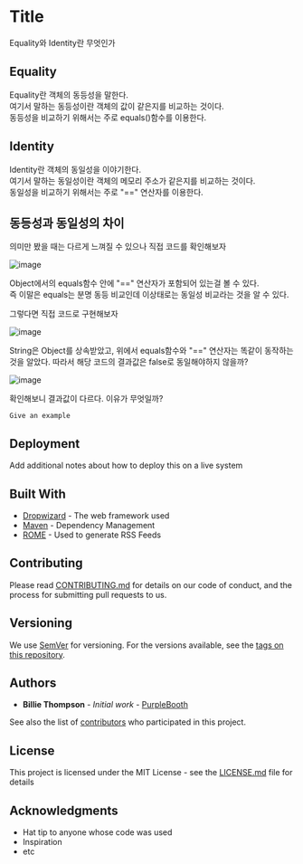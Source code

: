 # Title

Equality와 Identity란 무엇인가

## Equality

Equality란 객체의 동등성을 말한다.  
여기서 말하는 동등성이란 객체의 값이 같은지를 비교하는 것이다.  
동등성을 비교하기 위해서는 주로 equals()함수를 이용한다.

## Identity

Identity란 객체의 동일성을 이야기한다.  
여기서 말하는 동일성이란 객체의 메모리 주소가 같은지를 비교하는 것이다.  
동일성을 비교하기 위해서는 주로 "==" 연산자를 이용한다.

## 동등성과 동일성의 차이

의미만 봤을 때는 다르게 느껴질 수 있으나 직접 코드를 확인해보자  

![image](https://github.com/uyeoli/equality-Identity/assets/123793696/b0de72c5-05f0-4bfa-9c11-71f0b466eb99)  

Object에서의 equals함수 안에 "==" 연산자가 포함되어 있는걸 볼 수 있다.  
즉 이말은 equals는 분명 동등 비교인데 이상태로는 동일성 비교라는 것을 알 수 있다.

그렇다면 직접 코드로 구현해보자  

![image](https://github.com/uyeoli/equality-Identity/assets/123793696/2e2f9b55-e96c-423c-8bca-d9a55619127d)  

String은 Object를 상속받았고, 위에서 equals함수와 "==" 연산자는 똑같이 동작하는 것을 알았다. 따라서 해당 코드의 결과값은 false로 동일해야하지 않을까?  

![image](https://github.com/uyeoli/equality-Identity/assets/123793696/497d9aa7-2aa8-451c-b097-968acdd9a7ba)  

확인해보니 결과값이 다르다. 이유가 무엇일까?




















```
Give an example
```

## Deployment

Add additional notes about how to deploy this on a live system

## Built With

* [Dropwizard](http://www.dropwizard.io/1.0.2/docs/) - The web framework used
* [Maven](https://maven.apache.org/) - Dependency Management
* [ROME](https://rometools.github.io/rome/) - Used to generate RSS Feeds

## Contributing

Please read [CONTRIBUTING.md](https://gist.github.com/PurpleBooth/b24679402957c63ec426) for details on our code of conduct, and the process for submitting pull requests to us.

## Versioning

We use [SemVer](http://semver.org/) for versioning. For the versions available, see the [tags on this repository](https://github.com/your/project/tags). 

## Authors

* **Billie Thompson** - *Initial work* - [PurpleBooth](https://github.com/PurpleBooth)

See also the list of [contributors](https://github.com/your/project/contributors) who participated in this project.

## License

This project is licensed under the MIT License - see the [LICENSE.md](LICENSE.md) file for details

## Acknowledgments

* Hat tip to anyone whose code was used
* Inspiration
* etc
